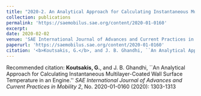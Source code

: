 ```yaml
---
title: "2020-2. An Analytical Approach for Calculating Instantaneous Multilayer-Coated Wall Surface Temperature in an Engine"
collection: publications
permalink: 'https://saemobilus.sae.org/content/2020-01-0160'
excerpt:
date: 2020-02-02
venue: 'SAE International Journal of Advances and Current Practices in Mobility'
paperurl: 'https://saemobilus.sae.org/content/2020-01-0160'
citation: '<b>Koutsakis, G.</b>, and J. B. Ghandhi, ``An Analytical Approach for Calculating Instantaneous Multilayer-Coated Wall Surface Temperature in an Engine.'' <i>SAE International Journal of Advances and Current Practices in Mobility 2</i>, No. 2020-01-0160 (2020): 1303-1313'
---
```


Recommended citation: <b>Koutsakis, G.</b>, and J. B. Ghandhi, ``An Analytical Approach for Calculating Instantaneous Multilayer-Coated Wall Surface Temperature in an Engine.'' <i>SAE International Journal of Advances and Current Practices in Mobility 2</i>, No. 2020-01-0160 (2020): 1303-1313